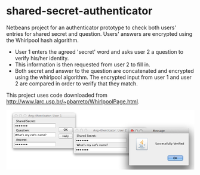 shared-secret-authenticator
=============================

Netbeans project for an authenticator prototype to check both users' entries for shared secret and question. Users' answers are encrypted using the Whirlpool hash algorithm.

- User 1 enters the agreed 'secret' word and asks user 2 a question to verify his/her identity. 
- This information is then requested from user 2 to fill in.
- Both secret and answer to the question are concatenated and encrypted using the whirlpool algorithm. The encrypted input from user 1 and user 2 are compared in order to verify that they match.

This project uses code downloaded from http://www.larc.usp.br/~pbarreto/WhirlpoolPage.html.

![](https://github.com/angelarazzell/shared-secret-authenticator/blob/master/images/screen_shot.png)

